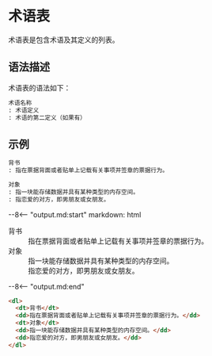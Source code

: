 # 术语表

术语表是包含术语及其定义的列表。

## 语法描述

术语表的语法如下：

```markdown
术语名称
: 术语定义
: 术语的第二定义（如果有）
```

## 示例

```markdown
背书
: 指在票据背面或者贴单上记载有关事项并签章的票据行为。

对象
: 指一块能存储数据并具有某种类型的内存空间。
: 指恋爱的对方，即男朋友或女朋友。
```

--8<-- "output.md:start"
    markdown: html
    <dl>
      <dt>背书</dt>
      <dd>指在票据背面或者贴单上记载有关事项并签章的票据行为。</dd>
      <dt>对象</dt>
      <dd>指一块能存储数据并具有某种类型的内存空间。</dd>
      <dd>指恋爱的对方，即男朋友或女朋友。</dd>
    </dl>
  --8<-- "output.md:end"

```html
<dl>
  <dt>背书</dt>
  <dd>指在票据背面或者贴单上记载有关事项并签章的票据行为。</dd>
  <dt>对象</dt>
  <dd>指一块能存储数据并具有某种类型的内存空间。</dd>
  <dd>指恋爱的对方，即男朋友或女朋友。</dd>
</dl>
```




